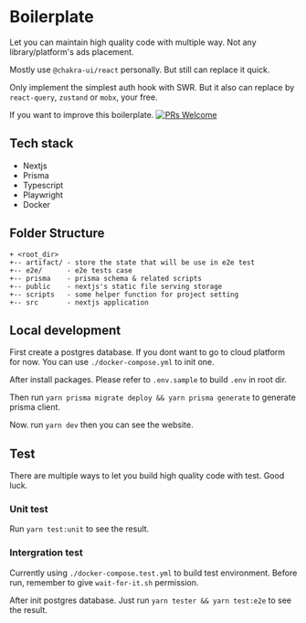 # Boilerplate

Let you can maintain high quality code with multiple way. Not any library/platform's ads placement.

Mostly use `@chakra-ui/react` personally. But still can replace it quick.

Only implement the simplest auth hook with SWR. But it also can replace by `react-query`, `zustand` or `mobx`, your free.

If you want to improve this boilerplate. [![PRs Welcome](https://img.shields.io/badge/PRs-welcome-brightgreen.svg?style=flat-square)](https://makeapullrequest.com)

## Tech stack

- Nextjs
- Prisma
- Typescript
- Playwright
- Docker

## Folder Structure

```
+ <root_dir>
+-- artifact/ - store the state that will be use in e2e test
+-- e2e/      - e2e tests case
+-- prisma    - prisma schema & related scripts
+-- public    - nextjs's static file serving storage
+-- scripts   - some helper function for project setting
+-- src       - nextjs application
```

## Local development

First create a postgres database. If you dont want to go to cloud platform for now. You can use `./docker-compose.yml` to init one.

After install packages. Please refer to `.env.sample` to build `.env` in root dir.

Then run `yarn prisma migrate deploy && yarn prisma generate` to generate prisma client.

Now. run `yarn dev` then you can see the website.

## Test

There are multiple ways to let you build high quality code with test. Good luck.

### Unit test

Run `yarn test:unit` to see the result.

### Intergration test

Currently using `./docker-compose.test.yml` to build test environment. Before run, remember to give `wait-for-it.sh` permission.

After init postgres database. Just run `yarn tester && yarn test:e2e` to see the result.
